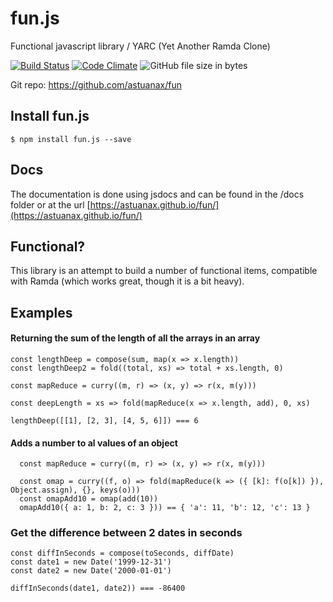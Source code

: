 # fun.js
Functional javascript library / YARC (Yet Another Ramda Clone)

[![Build Status](https://travis-ci.org/astuanax/fun.svg?branch=master)](https://travis-ci.org/astuanax/fun)  [![Code Climate](https://codeclimate.com/github/astuanax/fun/badges/gpa.svg)](https://codeclimate.com/github/astuanax/fun) ![GitHub file size in bytes](https://img.badgesize.io/astuanax/fun/master/lib/fun.js.min.js.svg?compression=gzip)

Git repo: https://github.com/astuanax/fun


## Install fun.js

```$ npm install fun.js --save``` 


## Docs

The documentation is done using jsdocs and can be found in the /docs folder or at the url [https://astuanax.github.io/fun/](https://astuanax.github.io/fun/)

## Functional?

This library is an attempt to build a number of functional items, compatible with Ramda (which works great, though it is a bit heavy).


## Examples

#### Returning the sum of the length of all the arrays in an array

````
const lengthDeep = compose(sum, map(x => x.length))
const lengthDeep2 = fold((total, xs) => total + xs.length, 0)
    
const mapReduce = curry((m, r) => (x, y) => r(x, m(y)))

const deepLength = xs => fold(mapReduce(x => x.length, add), 0, xs)

lengthDeep([[1], [2, 3], [4, 5, 6]]) === 6

````

#### Adds a number to al values of an object

```
  const mapReduce = curry((m, r) => (x, y) => r(x, m(y)))

  const omap = curry((f, o) => fold(mapReduce(k => ({ [k]: f(o[k]) }), Object.assign), {}, keys(o)))
  const omapAdd10 = omap(add(10))
  omapAdd10({ a: 1, b: 2, c: 3 })) == { 'a': 11, 'b': 12, 'c': 13 }

```


### Get the difference between 2 dates in seconds

```
const diffInSeconds = compose(toSeconds, diffDate)
const date1 = new Date('1999-12-31')
const date2 = new Date('2000-01-01')
   
diffInSeconds(date1, date2)) === -86400
```


